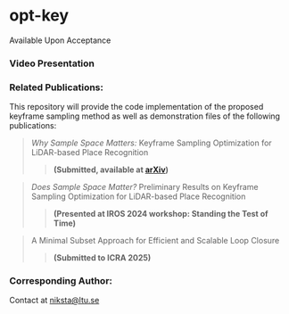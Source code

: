 # opt-key

Available Upon Acceptance

### Video Presentation

### Related Publications:

This repository will provide the code implementation of the proposed keyframe sampling method as well as demonstration files of the following publications:

>  _Why Sample Space Matters:_ Keyframe Sampling Optimization for LiDAR-based Place Recognition
>> **(Submitted, available at [arXiv](https://arxiv.org/abs/2410.02643))**

>  _Does Sample Space Matter?_ Preliminary Results on Keyframe Sampling Optimization for LiDAR-based Place Recognition
>> **(Presented at IROS 2024 workshop: Standing the Test of Time)**

>  A Minimal Subset Approach for Efficient and Scalable Loop Closure
>> **(Submitted to ICRA 2025)**

### Corresponding Author:
Contact at niksta@ltu.se

